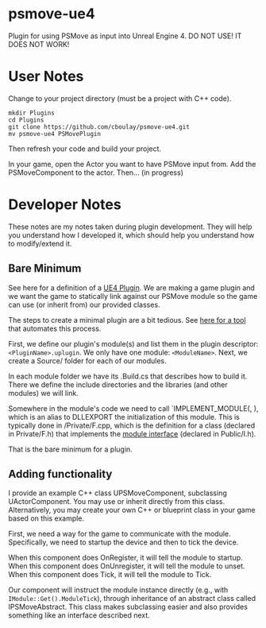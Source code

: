 # psmove-ue4
Plugin for using PSMove as input into Unreal Engine 4.
DO NOT USE! IT DOES NOT WORK!

# User Notes

Change to your project directory (must be a project with C++ code).

```
mkdir Plugins
cd Plugins
git clone https://github.com/cboulay/psmove-ue4.git
mv psmove-ue4 PSMovePlugin
```

Then refresh your code and build your project.

In your game, open the Actor you want to have PSMove input from. Add the PSMoveComponent to the actor.
Then... (in progress)

# Developer Notes

These notes are my notes taken during plugin development. They will help you understand how I developed it, which should help you understand how to modify/extend it.

## Bare Minimum

See here for a definition of a [UE4 Plugin](https://docs.unrealengine.com/latest/INT/Programming/Plugins/index.html). We are making a game plugin and we want the game to statically link against our PSMove module so the game can use (or inherit from) our provided classes.

The steps to create a minimal plugin are a bit tedious. See [here for a tool](https://github.com/karolz/PluginCreator) that automates this process.

First, we define our plugin's module(s) and list them in the plugin descriptor: `<PluginName>.uplugin`. We only have one module: `<ModuleName>`. Next, we create a Source/<ModuleName> folder for each of our modules.

In each module folder we have its <ModuleName>.Build.cs that describes how to build it. There we define the include directories and the libraries (and other modules) we will link. 

Somewhere in the module's code we need to call `IMPLEMENT_MODULE(<ModuleImplementation>, <ModuleName>), which is an alias to DLLEXPORT the initialization of this module. This is typically done in <ModuleName>/Private/F<ModuleName>.cpp, which is the definition for a class (declared in Private/F<ModuleName>.h) that implements the [module interface](https://docs.unrealengine.com/latest/INT/API/Runtime/Core/Modules/IModuleInterface/index.html) (declared in Public/I<ModuleName>.h).

That is the bare minimum for a plugin.

## Adding functionality

I provide an example C++ class UPSMoveComponent, subclassing UActorComponent. You may use or inherit directly from this class. Alternatively, you may create your own C++ or blueprint class in your game based on this example.

First, we need a way for the game to communicate with the module. Specifically, we need to startup the device and then to tick the device.

When this component does OnRegister, it will tell the module to startup.
When this component does OnUnregister, it will tell the module to unset.
When this component does Tick, it will tell the module to Tick.

Our component will instruct the module instance directly (e.g., with `IModule::Get().ModuleTick`), through inheritance of an abstract class called IPSMoveAbstract. This class makes subclassing easier and also provides something like an interface described next.